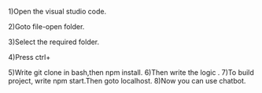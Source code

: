 1)Open the visual studio code.


2)Goto file-open folder.


3)Select the  required folder.


4)Press ctrl+ 

5)Write git clone in bash,then npm install.
6)Then write the logic .
7)To build project, write npm start.Then goto localhost.
8)Now you can use chatbot.






